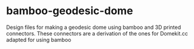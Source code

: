bamboo-geodesic-dome
====================

Design files for making a geodesic dome using bamboo and 3D printed connectors. These connectors are a derivation of the ones for Domekit.cc adapted for using bamboo
